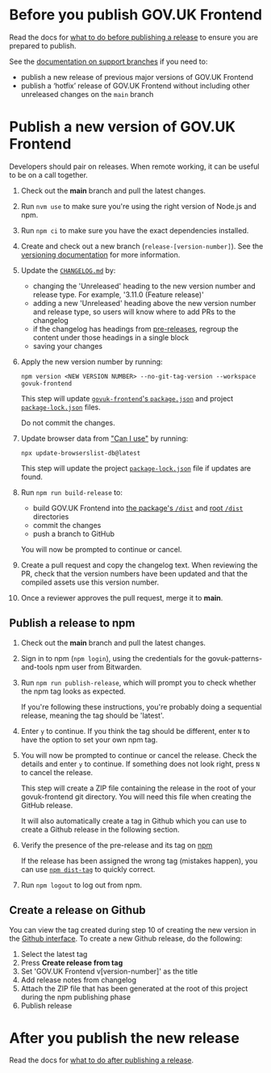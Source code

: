 # Before you publish GOV.UK Frontend

Read the docs for [what to do before publishing a release](/docs/releasing/before-publishing-a-release.md) to ensure you are prepared to publish.

See the [documentation on support branches](https://govuk-design-system-team-docs.netlify.app/how-we-work/version-control/support-branches.html#support-branches) if you need to:

- publish a new release of previous major versions of GOV.UK Frontend
- publish a ‘hotfix’ release of GOV.UK Frontend without including other unreleased changes on the `main` branch

# Publish a new version of GOV.UK Frontend

Developers should pair on releases. When remote working, it can be useful to be on a call together.

1. Check out the **main** branch and pull the latest changes.

2. Run `nvm use` to make sure you're using the right version of Node.js and npm.

3. Run `npm ci` to make sure you have the exact dependencies installed.

4. Create and check out a new branch (`release-[version-number]`). See the [versioning documentation](/docs/contributing/versioning.md) for more information.

5. Update the [`CHANGELOG.md`](/CHANGELOG.md) by:

   - changing the 'Unreleased' heading to the new version number and release type. For example, '3.11.0 (Feature release)'
   - adding a new 'Unreleased' heading above the new version number and release type, so users will know where to add PRs to the changelog
   - if the changelog has headings from [pre-releases](/docs/releasing/publishing-a-pre-release.md#publish-a-new-version-of-govuk-frontend), regroup the content under those headings in a single block
   - saving your changes

6. Apply the new version number by running:

   ```shell
   npm version <NEW VERSION NUMBER> --no-git-tag-version --workspace govuk-frontend
   ```

   This step will update [`govuk-frontend`'s `package.json`](/packages/govuk-frontend/package.json) and project [`package-lock.json`](/package-lock.json) files.

   Do not commit the changes.

7. Update browser data from ["Can I use"](https://caniuse.com) by running:

   ```shell
   npx update-browserslist-db@latest
   ```

   This step will update the project [`package-lock.json`](/package-lock.json) file if updates are found.

8. Run `npm run build-release` to:

   - build GOV.UK Frontend into [the package's `/dist`](/packages/govuk-frontend/dist) and [root `/dist`](/dist) directories
   - commit the changes
   - push a branch to GitHub

   You will now be prompted to continue or cancel.

9. Create a pull request and copy the changelog text.
   When reviewing the PR, check that the version numbers have been updated and that the compiled assets use this version number.

10. Once a reviewer approves the pull request, merge it to **main**.

## Publish a release to npm

1. Check out the **main** branch and pull the latest changes.

2. Sign in to npm (`npm login`), using the credentials for the govuk-patterns-and-tools npm user from Bitwarden.

3. Run `npm run publish-release`, which will prompt you to check whether the npm tag looks as expected.

   If you're following these instructions, you're probably doing a sequential release, meaning
   the tag should be 'latest'.

4. Enter `y` to continue. If you think the tag should be different, enter `N` to have the option to set your own npm tag.

5. You will now be prompted to continue or cancel the release. Check the details and enter `y` to continue. If something does not look right, press `N` to cancel the release.

   This step will create a ZIP file containing the release in the root of your govuk-frontend git directory. You will need this file when creating the GitHub release.

   It will also automatically create a tag in Github which you can use to create a Github release in the following section.

6. Verify the presence of the pre-release and its tag on [npm](https://www.npmjs.com/package/govuk-frontend?activeTab=versions)

   If the release has been assigned the wrong tag (mistakes happen),
   you can use [`npm dist-tag`](https://docs.npmjs.com/cli/v8/commands/npm-dist-tag) to quickly correct.

7. Run `npm logout` to log out from npm.

## Create a release on Github

You can view the tag created during step 10 of creating the new version in the [Github interface](https://github.com/alphagov/govuk-frontend/tags). To create a new Github release, do the following:

1. Select the latest tag
2. Press **Create release from tag**
3. Set 'GOV.UK Frontend v[version-number]' as the title
4. Add release notes from changelog
5. Attach the ZIP file that has been generated at the root of this project during the npm publishing phase
6. Publish release

# After you publish the new release

Read the docs for [what to do after publishing a release](/docs/releasing/after-publishing-a-release.md).
